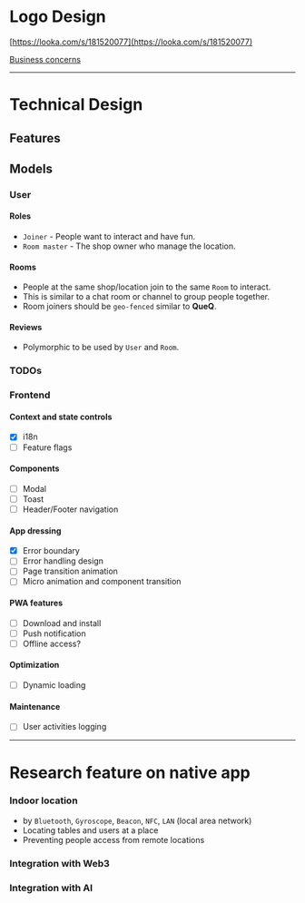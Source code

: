# Logo Design
[https://looka.com/s/181520077](https://looka.com/s/181520077)

[Business concerns](docs/BUSINESS.md)

---

# Technical Design 

## Features

## Models
### User
#### Roles
- `Joiner` - People want to interact and have fun. 
- `Room master` - The shop owner who manage the location.

#### Rooms 
- People at the same shop/location join to the same `Room` to interact.
- This is similar to a chat room or channel to group people together.
- Room joiners should be `geo-fenced` similar to **QueQ**.

#### Reviews
- Polymorphic to be used by `User` and `Room`. 

### TODOs
### Frontend
#### Context and state controls
- [x] i18n
- [ ] Feature flags

#### Components
- [ ] Modal
- [ ] Toast
- [ ] Header/Footer navigation

#### App dressing
- [x] Error boundary
- [ ] Error handling design
- [ ] Page transition animation
- [ ] Micro animation and component transition

#### PWA features
- [ ] Download and install
- [ ] Push notification
- [ ] Offline access?

#### Optimization
- [ ] Dynamic loading

#### Maintenance
- [ ] User activities logging

--- 

# Research feature on native app
### Indoor location
- by `Bluetooth`, `Gyroscope`, `Beacon`, `NFC`, `LAN` (local area network)
- Locating tables and users at a place
- Preventing people access from remote locations

### Integration with Web3

### Integration with AI
